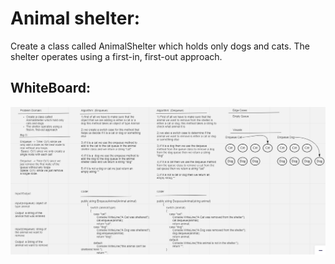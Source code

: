# Animal shelter:

Create a class called AnimalShelter which holds only dogs and cats.
The shelter operates using a first-in, first-out approach.

## WhiteBoard:

![whiteboard](./shelter.PNG)
